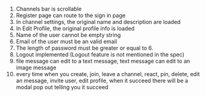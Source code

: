 1. Channels bar is scrollable
2. Register page can route to the sign in page
3. In channel settings, the original name and description are loaded
4. In Edit Profile, the original profile info is loaded
5. Name of the user cannot be empty string
6. Email of the user must be an valid email
7. The length of password must be greater or equal to 6.
8. Logout implemented (Logout feature is not mentioned in the spec)
9. file message can edit to a text message, text message can edit to an image message
10. every time when you create, join, leave a channel, react, pin, delete, edit an message, invite user, edit profile, when it succeed there will be a modal pop out telling you it succeed